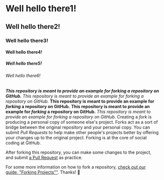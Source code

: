 # Well hello there1!
## Well hello there2!
### Well hello there3!
#### Well hello there4!
##### Well hello there5!
###### Well hello there6!

***This repository is meant to provide an example for *forking* a repository on GitHub.***
*This repository is meant to provide an example for *forking* a repository on GitHub.*
**This repository is meant to provide an example for *forking* a repository on GitHub.**
__This repository is meant to provide an example for *forking* a repository on GitHub.__
_This repository is meant to provide an example for *forking* a repository on GitHub._
Creating a *fork* is producing a personal copy of someone else's project. Forks act as a sort of bridge between the original repository and your personal copy. You can submit *Pull Requests* to help make other people's projects better by offering your changes up to the original project. Forking is at the core of social coding at GitHub.

After forking this repository, you can make some changes to the project, and submit [a Pull Request](https://github.com/octocat/Spoon-Knife/pulls) as practice.

For some more information on how to fork a repository, [check out our guide, "Forking Projects""](http://guides.github.com/overviews/forking/). Thanks! :sparkling_heart:
